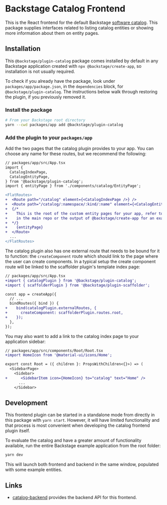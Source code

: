 # Backstage Catalog Frontend

This is the React frontend for the default Backstage [software catalog](http://backstage.io/docs/features/software-catalog/).
This package supplies interfaces related to listing catalog entities or showing
more information about them on entity pages.

## Installation

This `@backstage/plugin-catalog` package comes installed by default in any
Backstage application created with `npx @backstage/create-app`, so installation
is not usually required.

To check if you already have the package, look under
`packages/app/package.json`, in the `dependencies` block, for
`@backstage/plugin-catalog`. The instructions below walk through restoring the
plugin, if you previously removed it.

### Install the package

```bash
# From your Backstage root directory
yarn --cwd packages/app add @backstage/plugin-catalog
```

### Add the plugin to your `packages/app`

Add the two pages that the catalog plugin provides to your app. You can choose
any name for these routes, but we recommend the following:

```diff
// packages/app/src/App.tsx
import {
  CatalogIndexPage,
  CatalogEntityPage,
} from '@backstage/plugin-catalog';
import { entityPage } from './components/catalog/EntityPage';

<FlatRoutes>
+  <Route path="/catalog" element={<CatalogIndexPage />} />
+  <Route path="/catalog/:namespace/:kind/:name" element={<CatalogEntityPage />}>
+  {/*
+    This is the root of the custom entity pages for your app, refer to the example app
+    in the main repo or the output of @backstage/create-app for an example
+  */}
+    {entityPage}
+  </Route>
  ...
</FlatRoutes>
```

The catalog plugin also has one external route that needs to be bound for it to
function: the `createComponent` route which should link to the page where the
user can create components. In a typical setup the create component route will
be linked to the scaffolder plugin's template index page:

```diff
// packages/app/src/App.tsx
+import { catalogPlugin } from '@backstage/plugin-catalog';
+import { scaffolderPlugin } from '@backstage/plugin-scaffolder';

const app = createApp({
  // ...
  bindRoutes({ bind }) {
+    bind(catalogPlugin.externalRoutes, {
+      createComponent: scaffolderPlugin.routes.root,
+    });
  },
});
```

You may also want to add a link to the catalog index page to your application
sidebar:

```diff
// packages/app/src/components/Root/Root.tsx
+import HomeIcon from '@material-ui/icons/Home';

export const Root = ({ children }: PropsWithChildren<{}>) => (
  <SidebarPage>
    <Sidebar>
+      <SidebarItem icon={HomeIcon} to="catalog" text="Home" />
      ...
    </Sidebar>
```

## Development

This frontend plugin can be started in a standalone mode from directly in this
package with `yarn start`. However, it will have limited functionality and that
process is most convenient when developing the catalog frontend plugin itself.

To evaluate the catalog and have a greater amount of functionality available,
run the entire Backstage example application from the root folder:

```bash
yarn dev
```

This will launch both frontend and backend in the same window, populated with
some example entities.

## Links

- [catalog-backend](https://github.com/backstage/backstage/tree/master/plugins/catalog-backend)
  provides the backend API for this frontend.
